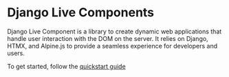 # Django Live Components

Django Live Component is a library to create dynamic web applications that handle user interaction with the DOM on the server. It relies on Django, HTMX, and Alpine.js to provide a seamless experience for developers and users.

To get started, follow the [quickstart guide](https://om-proptech.github.io/livecomponents/quickstart/)
